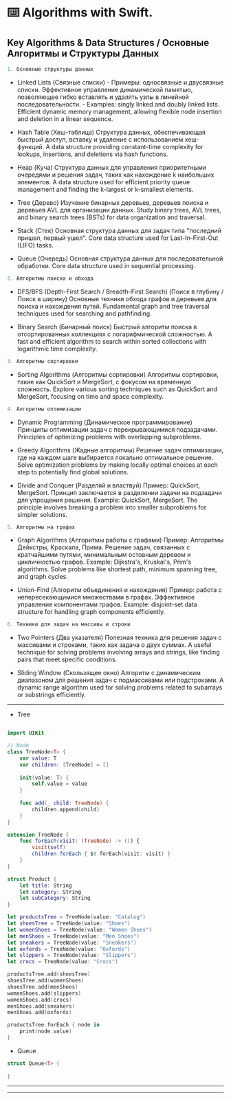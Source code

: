 ⌨️ Algorithms with Swift.
=====

Key Algorithms & Data Structures / Основные Алгоритмы и Структуры Данных
-----

```swift
1. Основные структуры данных
```
- Linked Lists (Связные списки)
      - Примеры: односвязные и двусвязные списки. Эффективное управление динамической памятью, позволяющее гибко вставлять и удалять узлы в линейной последовательности.
      - Examples: singly linked and doubly linked lists. Efficient dynamic memory management, allowing flexible node insertion and deletion in a linear sequence.

- Hash Table (Хеш-таблица)
Структура данных, обеспечивающая быстрый доступ, вставку и удаление с использованием хеш-функций.
A data structure providing constant-time complexity for lookups, insertions, and deletions via hash functions.

- Heap (Куча)
Структура данных для управления приоритетными очередями и решения задач, таких как нахождение k наибольших элементов.
A data structure used for efficient priority queue management and finding the k-largest or k-smallest elements.

- Tree (Дерево)
Изучение бинарных деревьев, деревьев поиска и деревьев AVL для организации данных.
Study binary trees, AVL trees, and binary search trees (BSTs) for data organization and traversal.

- Stack (Стек)
Основная структура данных для задач типа "последний пришел, первый ушел".
Core data structure used for Last-In-First-Out (LIFO) tasks.

- Queue (Очередь)
Основная структура данных для последовательной обработки.
Core data structure used in sequential processing.

```swift
2. Алгоритмы поиска и обхода
```
- DFS/BFS (Depth-First Search / Breadth-First Search) (Поиск в глубину / Поиск в ширину)
Основные техники обхода графов и деревьев для поиска и нахождения путей.
Fundamental graph and tree traversal techniques used for searching and pathfinding.

- Binary Search (Бинарный поиск)
Быстрый алгоритм поиска в отсортированных коллекциях с логарифмической сложностью.
A fast and efficient algorithm to search within sorted collections with logarithmic time complexity.

```swift
3. Алгоритмы сортировки
```
- Sorting Algorithms (Алгоритмы сортировки)
Алгоритмы сортировки, такие как QuickSort и MergeSort, с фокусом на временную сложность.
Explore various sorting techniques such as QuickSort and MergeSort, focusing on time and space complexity.

```swift
4. Алгоритмы оптимизации
```
- Dynamic Programming (Динамическое программирование)
Принципы оптимизации задач с перекрывающимися подзадачами.
Principles of optimizing problems with overlapping subproblems.

- Greedy Algorithms (Жадные алгоритмы)
Решение задач оптимизации, где на каждом шаге выбирается локально оптимальное решение.
Solve optimization problems by making locally optimal choices at each step to potentially find global solutions.

- Divide and Conquer (Разделяй и властвуй)
Пример: QuickSort, MergeSort. Принцип заключается в разделении задачи на подзадачи для упрощения решения.
Example: QuickSort, MergeSort. The principle involves breaking a problem into smaller subproblems for simpler solutions.

```swift
5. Алгоритмы на графах
```
- Graph Algorithms (Алгоритмы работы с графами)
Пример: Алгоритмы Дейкстры, Краскала, Прима. Решение задач, связанных с кратчайшими путями, минимальным остовным деревом и цикличностью графов.
Example: Dijkstra's, Kruskal's, Prim's algorithms. Solve problems like shortest path, minimum spanning tree, and graph cycles.

- Union-Find (Алгоритм объединения и нахождения)
Пример: работа с непересекающимися множествами в графах. Эффективное управление компонентами графов.
Example: disjoint-set data structure for handling graph components efficiently.

```swift
6. Техники для задач на массивы и строки
```
- Two Pointers (Два указателя)
Полезная техника для решения задач с массивами и строками, таких как задача о двух суммах.
A useful technique for solving problems involving arrays and strings, like finding pairs that meet specific conditions.

- Sliding Window (Скользящее окно)
Алгоритм с динамическим диапазоном для решения задач с подмассивами или подстроками.
A dynamic range algorithm used for solving problems related to subarrays or substrings efficiently.
-----

- Tree  
`````swift

import UIKit

// Node
class TreeNode<T> {
    var value: T
    var children: [TreeNode] = []
    
    init(value: T) {
        self.value = value
    }
    
    func add(_ child: TreeNode) {
        children.append(child)
    }
}

extension TreeNode {
    func forEach(visit: (TreeNode) -> ()) {
        visit(self)
        children.forEach { $0.forEach(visit: visit) }
    }
}

struct Product {
    let title: String
    let category: String
    let subCategory: String
}

let productsTree = TreeNode(value: "Catalog")
let shoesTree = TreeNode(value: "Shoes")
let womenShoes = TreeNode(value: "Women Shoes")
let menShoes = TreeNode(value: "Men Shoes")
let sneakers = TreeNode(value: "Sneakers")
let oxfords = TreeNode(value: "Oxfords")
let slippers = TreeNode(value: "Slippers")
let crocs = TreeNode(value: "Crocs")

productsTree.add(shoesTree)
shoesTree.add(womenShoes)
shoesTree.add(menShoes)
womenShoes.add(slippers)
womenShoes.add(crocs)
menShoes.add(sneakers)
menShoes.add(oxfords)

productsTree.forEach { node in
    print(node.value)
}
`````

- Queue

`````swift
struct Queue<T> {
    
}
`````

-----
-----

